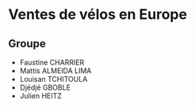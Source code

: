 # Ventes de vélos en Europe

## Groupe

- Faustine CHARRIER
- Mattis ALMEIDA LIMA
- Louisan TCHITOULA
- Djédjé GBOBLE
- Julien HEITZ
